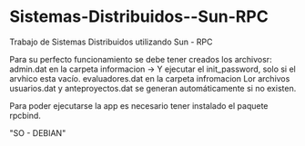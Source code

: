 # Sistemas-Distribuidos--Sun-RPC
Trabajo de Sistemas Distribuidos utilizando Sun - RPC

Para su perfecto funcionamiento se debe tener creados los archivosr:
  admin.dat en la carpeta informacion -> Y ejecutar el init_password, solo si el arvhico esta vacío.
  evaluadores.dat en la carpeta infromacion
  Lor archivos usuarios.dat y anteproyectos.dat se generan automáticamente si no existen.
 
Para poder ejecutarse la app es necesario tener instalado el paquete rpcbind.


"SO - DEBIAN"
  
